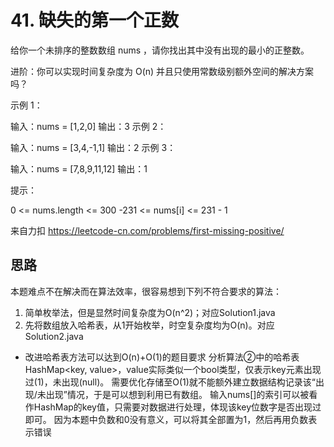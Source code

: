 # 41. 缺失的第一个正数
给你一个未排序的整数数组 nums ，请你找出其中没有出现的最小的正整数。

进阶：你可以实现时间复杂度为 O(n) 并且只使用常数级别额外空间的解决方案吗？

示例 1：

输入：nums = [1,2,0]
输出：3
示例 2：

输入：nums = [3,4,-1,1]
输出：2
示例 3：

输入：nums = [7,8,9,11,12]
输出：1
 
提示：

0 <= nums.length <= 300
-231 <= nums[i] <= 231 - 1

来自力扣 https://leetcode-cn.com/problems/first-missing-positive/

## 思路
本题难点不在解决而在算法效率，很容易想到下列不符合要求的算法：
1. 简单枚举法，但是显然时间复杂度为O(n^2)；对应Solution1.java
2. 先将数组放入哈希表，从1开始枚举，时空复杂度均为O(n)。对应Solution2.java

* 改进哈希表方法可以达到O(n)+O(1)的题目要求
分析算法②中的哈希表HashMap<key, value>，value实际类似一个bool类型，仅表示key元素出现过(1)，未出现(null)。
需要优化存储至O(1)就不能额外建立数据结构记录该“出现/未出现”情况，于是可以想到利用已有数组。
输入nums[]的索引可以被看作HashMap的key值，只需要对数据进行处理，体现该key位数字是否出现过即可。
因为本题中负数和0没有意义，可以将其全部置为1，然后再用负数表示错误